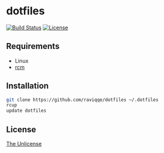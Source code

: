 # dotfiles

[![Build Status](https://app.wercker.com/status/4cbcaf0a2e926f5bd1e7e556ae623c09/s/master)](https://app.wercker.com/raviqqe/dotfiles)
[![License](https://img.shields.io/badge/license-unlicense-lightgray.svg?style=flat)](https://unlicense.org)

## Requirements

- Linux
- [rcm](https://github.com/thoughtbot/rcm)

## Installation

```sh
git clone https://github.com/raviqqe/dotfiles ~/.dotfiles
rcup
update dotfiles
```

## License

[The Unlicense](https://unlicense.org)
